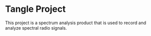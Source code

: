 # Tangle Project

This project is a spectrum analysis product that is used to record and analyze spectral radio signals.